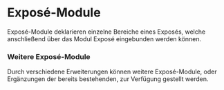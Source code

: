 # Exposé-Module

Exposé-Module deklarieren einzelne Bereiche eines Exposés, welche anschließend über das Modul Exposé eingebunden werden können.

### Weitere Exposé-Module

Durch verschiedene Erweiterungen können weitere Exposé-Module, oder Ergänzungen der bereits bestehenden, zur Verfügung gestellt werden.



